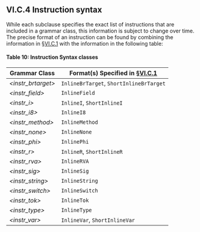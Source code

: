 ## VI.C.4 Instruction syntax

While each subclause specifies the exact list of instructions that are included in a grammar class, this information is subject to change over time. The precise format of an instruction can be found by combining the information in §[VI.C.1](vi.c.1-ilasm-keywords.md) with the information in the following table:

#### Table 10: Instruction Syntax classes

 | Grammar Class | Format(s) Specified in §[VI.C.1](vi.c.1-ilasm-keywords.md)
 | ---- | ----
 | _\<instr_brtarget\>_ | `InlineBrTarget`, `ShortInlineBrTarget`
 | _\<instr_field\>_ | `InlineField`
 | _\<instr_i\>_ | `InlineI`, `ShortInlineI`
 | _\<instr_i8\>_ | `InlineI8`
 | _\<instr_method\>_ | `InlineMethod`
 | _\<instr_none\>_ | `InlineNone`
 | _\<instr_phi\>_ | `InlinePhi`
 | _\<instr_r\>_ | `InlineR`, `ShortInlineR`
 | _\<instr_rva\>_ | `InlineRVA`
 | _\<instr_sig\>_ | `InlineSig`
 | _\<instr_string\>_ | `InlineString`
 | _\<instr_switch\>_ | `InlineSwitch`
 | _\<instr_tok\>_ | `InlineTok`
 | _\<instr_type\>_ | `InlineType`
 | _\<instr_var\>_ | `InlineVar`, `ShortInlineVar`
